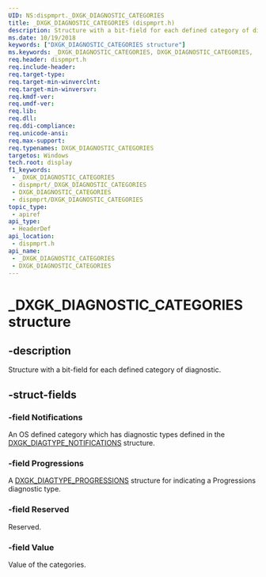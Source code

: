 ```yaml
---
UID: NS:dispmprt._DXGK_DIAGNOSTIC_CATEGORIES
title: _DXGK_DIAGNOSTIC_CATEGORIES (dispmprt.h)
description: Structure with a bit-field for each defined category of diagnostic.
ms.date: 10/19/2018
keywords: ["DXGK_DIAGNOSTIC_CATEGORIES structure"]
ms.keywords: _DXGK_DIAGNOSTIC_CATEGORIES, DXGK_DIAGNOSTIC_CATEGORIES,
req.header: dispmprt.h
req.include-header: 
req.target-type: 
req.target-min-winverclnt: 
req.target-min-winversvr: 
req.kmdf-ver: 
req.umdf-ver: 
req.lib: 
req.dll: 
req.ddi-compliance: 
req.unicode-ansi: 
req.max-support: 
req.typenames: DXGK_DIAGNOSTIC_CATEGORIES
targetos: Windows
tech.root: display
f1_keywords:
 - _DXGK_DIAGNOSTIC_CATEGORIES
 - dispmprt/_DXGK_DIAGNOSTIC_CATEGORIES
 - DXGK_DIAGNOSTIC_CATEGORIES
 - dispmprt/DXGK_DIAGNOSTIC_CATEGORIES
topic_type:
 - apiref
api_type:
 - HeaderDef
api_location:
 - dispmprt.h
api_name:
 - _DXGK_DIAGNOSTIC_CATEGORIES
 - DXGK_DIAGNOSTIC_CATEGORIES
---
```


# _DXGK_DIAGNOSTIC_CATEGORIES structure


## -description

Structure with a bit-field for each defined category of diagnostic.

## -struct-fields

### -field Notifications

An OS defined category which has diagnostic types defined in the [DXGK_DIAGTYPE_NOTIFICATIONS](ns-dispmprt-_dxgk_diagtype_notifications.md) structure.

### -field Progressions

A [DXGK_DIAGTYPE_PROGRESSIONS](../dispmprt/ns-dispmprt-_dxgk_diagtype_progressions.md) structure for indicating a Progressions diagnostic type.

### -field Reserved

Reserved.

### -field Value

Value of the categories.

